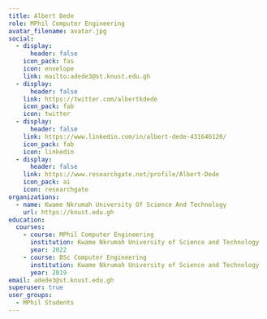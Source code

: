 ```yaml
---
title: Albert Dede
role: MPhil Computer Engineering
avatar_filename: avatar.jpg
social:
  - display:
      header: false
    icon_pack: fas
    icon: envelope
    link: mailto:adede3@st.knust.edu.gh
  - display:
      header: false
    link: https://twitter.com/albertkdede
    icon_pack: fab
    icon: twitter
  - display:
      header: false
    link: https://www.linkedin.com/in/albert-dede-431646120/
    icon_pack: fab
    icon: linkedin
  - display:
      header: false
    link: https://www.researchgate.net/profile/Albert-Dede
    icon_pack: ai
    icon: researchgate
organizations:
  - name: Kwame Nkrumah University Of Science And Technology
    url: https://knust.edu.gh
education:
  courses:
    - course: MPhil Computer Engineering
      institution: Kwame Nkrumah University of Science and Technology
      year: 2022
    - course: BSc Computer Engineering
      institution: Kwame Nkrumah University of Science and Technology
      year: 2019
email: adede3@st.knust.edu.gh
superuser: true
user_groups:
  - MPhil Students
---
```

